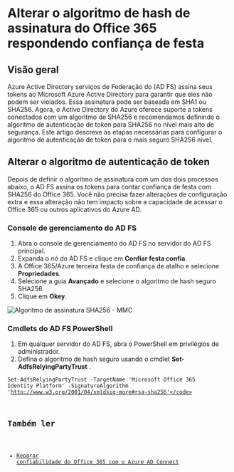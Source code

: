 <properties
    pageTitle="Algoritmo de hash de assinatura de alteração de confiança de terceiros respondendo do Office 365 | Microsoft Azure"
    description="Esta página fornece diretrizes para alterar o algoritmo SHA para confiança de federação com o Office 365"
    keywords="SHA1, SHA256, O365, Federação, aadconnect, adfs, o ad fs, alterar sha, confiança de federação, contando confiança de festa"
    services="active-directory"
    documentationCenter=""
    authors="anandyadavmsft"
    manager="samueld"
    editor=""/>

<tags
    ms.service="active-directory"
    ms.workload="identity"
    ms.tgt_pltfrm="na"
    ms.devlang="na"
    ms.topic="article"
    ms.date="08/01/2016"
    ms.author="anandy"/>

# <a name="change-signature-hash-algorithm-for-office-365-replying-party-trust"></a>Alterar o algoritmo de hash de assinatura do Office 365 respondendo confiança de festa

## <a name="overview"></a>Visão geral

Azure Active Directory serviços de Federação do (AD FS) assina seus tokens ao Microsoft Azure Active Directory para garantir que eles não podem ser violados. Essa assinatura pode ser baseada em SHA1 ou SHA256. Agora, o Active Directory do Azure oferece suporte a tokens conectados com um algoritmo de SHA256 e recomendamos definindo o algoritmo de autenticação de token para SHA256 no nível mais alto de segurança. Este artigo descreve as etapas necessárias para configurar o algoritmo de autenticação de token para o mais seguro SHA256 nível.

## <a name="change-the-token-signing-algorithm"></a>Alterar o algoritmo de autenticação de token

Depois de definir o algoritmo de assinatura com um dos dois processos abaixo, o AD FS assina os tokens para contar confiança de festa com SHA256 do Office 365. Você não precisa fazer alterações de configuração extra e essa alteração não tem impacto sobre a capacidade de acessar o Office 365 ou outros aplicativos do Azure AD.

### <a name="ad-fs-management-console"></a>Console de gerenciamento do AD FS

1. Abra o console de gerenciamento do AD FS no servidor do AD FS principal.
2. Expanda o nó do AD FS e clique em **Confiar festa confia**.
3. A Office 365/Azure terceira festa de confiança de atalho e selecione **Propriedades**.
4. Selecione a guia **Avançado** e selecione o algoritmo de hash seguro SHA256.
5. Clique em **Okey**.

![Algoritmo de assinatura SHA256 - MMC](./media/active-directory-aadconnectfed-sha256guidance/mmc.png)

### <a name="ad-fs-powershell-cmdlets"></a>Cmdlets do AD FS PowerShell

1. Em qualquer servidor do AD FS, abra o PowerShell em privilégios de administrador.
2. Defina o algoritmo de hash seguro usando o cmdlet **Set-AdfsRelyingPartyTrust** .

 <code>Set-AdfsRelyingPartyTrust -TargetName 'Microsoft Office 365 Identity Platform' -SignatureAlgorithm 'http://www.w3.org/2001/04/xmldsig-more#rsa-sha256'</code>

## <a name="also-read"></a>Também ler

* [Reparar confiabilidade do Office 365 com o Azure AD Connect](./active-directory-aadconnect-federation-management.md#repairing-the-trust)
